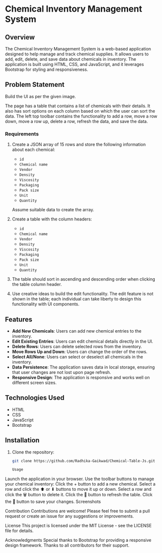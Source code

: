 # Chemical Inventory Management System

## Overview
The Chemical Inventory Management System is a web-based application designed to help manage and track chemical supplies. It allows users to add, edit, delete, and save data about chemicals in inventory. The application is built using HTML, CSS, and JavaScript, and it leverages Bootstrap for styling and responsiveness.

## Problem Statement
Build the UI as per the given image.

The page has a table that contains a list of chemicals with their details. It also has sort options on each column based on which the user can sort the data. The left top toolbar contains the functionality to add a row, move a row down, move a row up, delete a row, refresh the data, and save the data.

### Requirements
1. Create a JSON array of 15 rows and store the following information about each chemical:
   - `id`
   - `Chemical name`
   - `Vendor`
   - `Density`
   - `Viscosity`
   - `Packaging`
   - `Pack size`
   - `Unit`
   - `Quantity`
   
   Assume suitable data to create the array.

2. Create a table with the column headers:
   - `id`
   - `Chemical name`
   - `Vendor`
   - `Density`
   - `Viscosity`
   - `Packaging`
   - `Pack size`
   - `Unit`
   - `Quantity`
   
3. The table should sort in ascending and descending order when clicking the table column header.

4. Use creative ideas to build the edit functionality. The edit feature is not shown in the table; each individual can take liberty to design this functionality with UI components.

## Features
- **Add New Chemicals**: Users can add new chemical entries to the inventory.
- **Edit Existing Entries**: Users can edit chemical details directly in the UI.
- **Delete Rows**: Users can delete selected rows from the inventory.
- **Move Rows Up and Down**: Users can change the order of the rows.
- **Select All/None**: Users can select or deselect all chemicals in the inventory.
- **Data Persistence**: The application saves data in local storage, ensuring that user changes are not lost upon page refresh.
- **Responsive Design**: The application is responsive and works well on different screen sizes.

## Technologies Used
- HTML
- CSS
- JavaScript
- Bootstrap

## Installation
1. Clone the repository:
   ```bash
   git clone https://github.com/Radhika-Gaikwad/Chemical-Table-Js.git

   Usage
Launch the application in your browser.
Use the toolbar buttons to manage your chemical inventory:
Click the + button to add a new chemical.
Select a row and click the ⬆ or ⬇ buttons to move it up or down.
Select a row and click the 🗑️ button to delete it.
Click the 🔄 button to refresh the table.
Click the 💾 button to save your changes.
Screenshots

Contribution
Contributions are welcome! Please feel free to submit a pull request or create an issue for any suggestions or improvements.

License
This project is licensed under the MIT License - see the LICENSE file for details.

Acknowledgments
Special thanks to Bootstrap for providing a responsive design framework.
Thanks to all contributors for their support.
